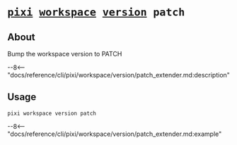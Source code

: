 <!--- This file is autogenerated. Do not edit manually! -->
# <code>[pixi](../../../pixi.md) [workspace](../../workspace.md) [version](../version.md) patch</code>

## About
Bump the workspace version to PATCH

--8<-- "docs/reference/cli/pixi/workspace/version/patch_extender.md:description"

## Usage
```
pixi workspace version patch
```

--8<-- "docs/reference/cli/pixi/workspace/version/patch_extender.md:example"

